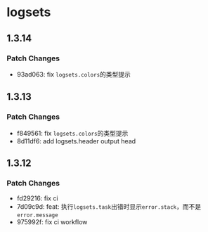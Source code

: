 # logsets

## 1.3.14

### Patch Changes

- 93ad063: fix `logsets.colors`的类型提示

## 1.3.13

### Patch Changes

- f849561: fix `logsets.colors`的类型提示
- 8d11df6: add logsets.header output head

## 1.3.12

### Patch Changes

- fd29216: fix ci
- 7d09c9d: feat: 执行`logsets.task`出错时显示`error.stack`，而不是`error.message`
- 975992f: fix ci workflow
